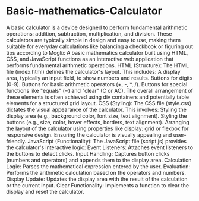 # Basic-mathematics-Calculator

A basic calculator is a device designed to perform fundamental arithmetic operations: addition, subtraction, multiplication, and division. These calculators are typically simple in design and easy to use, making them suitable for everyday calculations like balancing a checkbook or figuring out tips according to Moglix
A basic mathematics calculator built using HTML, CSS, and JavaScript functions as an interactive web application that performs fundamental arithmetic operations.
HTML (Structure):
The HTML file (index.html) defines the calculator's layout. This includes:
A display area, typically an input field, to show numbers and results.
Buttons for digits (0-9).
Buttons for basic arithmetic operators (+, -, *, /).
Buttons for special functions like "equals" (=) and "clear" (C or AC).
The overall arrangement of these elements is often achieved using div containers and potentially table elements for a structured grid layout.
CSS (Styling):
The CSS file (style.css) dictates the visual appearance of the calculator. This involves:
Styling the display area (e.g., background color, font size, text alignment).
Styling the buttons (e.g., size, color, hover effects, borders, text alignment).
Arranging the layout of the calculator using properties like display: grid or flexbox for responsive design.
Ensuring the calculator is visually appealing and user-friendly.
JavaScript (Functionality):
The JavaScript file (script.js) provides the calculator's interactive logic:
Event Listeners: Attaches event listeners to the buttons to detect clicks.
Input Handling: Captures button clicks (numbers and operators) and appends them to the display area.
Calculation Logic: Parses the mathematical expression entered by the user.
Evaluation: Performs the arithmetic calculation based on the operators and numbers.
Display Update: Updates the display area with the result of the calculation or the current input.
Clear Functionality: Implements a function to clear the display and reset the calculator.
